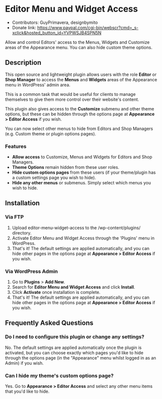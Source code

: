 # Editor Menu and Widget Access
* Contributors: GuyPrimavera, designbymito
* Donate link: https://www.paypal.com/cgi-bin/webscr?cmd=_s-xclick&hosted_button_id=YVPWSJB4SPN5N

Allow and control Editors' access to the Menus, Widgets and Customize areas of the Appearance menu. You can also hide custom theme options.

## Description

This open source and lightweight plugin allows users with the role **Editor** or **Shop Manager** to access the **Menus** and **Widgets** areas of the Appearance menu in WordPress' admin area. 

This is a common task that would be useful for clients to manage themselves to give them more control over their website's content.

This plugin also gives access to the **Customize** submenu and other theme options, but these can be hidden through the options page at **Appearance > Editor Access** if you wish.

You can now select other menus to hide from Editors and Shop Managers (e.g. Custom theme or plugin options pages).

### Features

* **Allow access** to Customize, Menus and Widgets for Editors and Shop Managers.
* **Theme Options** remain hidden from these user roles.
* **Hide custom options pages** from these users (if your theme/plugin has a custom settings page you wish to hide).
* **Hide any other menus** or submenus. Simply select which menus you wish to hide.

## Installation

### Via FTP

1. Upload editor-menu-widget-access to the /wp-content/plugins/ directory.
2. Activate Editor Menu and Widget Access through the 'Plugins' menu in WordPress.
3. That's it! The default settings are applied automatically, and you can hide other pages in the options page at **Appearance > Editor Access** if you wish.

### Via WordPress Admin

1. Go to **Plugins** > **Add New**.
2. Search for **Editor Menu and Widget Access** and click **Install**.
3. Click **Activate** once installation is complete.
4. That's it! The default settings are applied automatically, and you can hide other pages in the options page at **Appearance > Editor Access** if you wish.

## Frequently Asked Questions

### Do I need to configure this plugin or change any settings?

No. The default settings are applied automatically once the plugin is activated, but you can choose exactly which pages you'd like to hide through the options page (in the "Appearance" menu whilst logged in as an Admin) if you wish.

### Can I hide my theme's custom options page?

Yes. Go to **Appearance > Editor Access** and select any other menu items that you'd like to hide.
